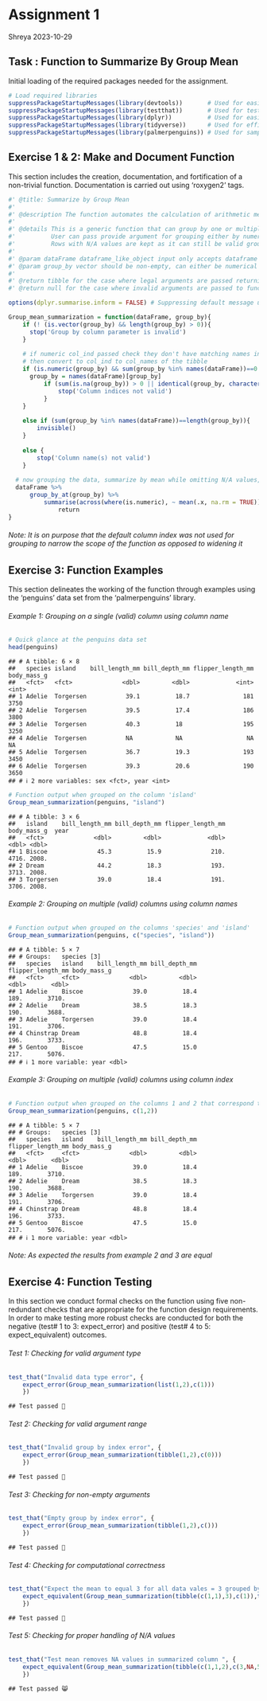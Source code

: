 Assignment 1
================
Shreya
2023-10-29

## Task : Function to Summarize By Group Mean

Initial loading of the required packages needed for the assignment.

``` r
# Load required libraries
suppressPackageStartupMessages(library(devtools))       # Used for easier R function aiding with package development
suppressPackageStartupMessages(library(testthat))       # Used for testing function
suppressPackageStartupMessages(library(dplyr))          # Used for easier data manipulation
suppressPackageStartupMessages(library(tidyverse))      # Used for efficient data science workflow implementation
suppressPackageStartupMessages(library(palmerpenguins)) # Used for sample data to showcase examples
```

## Exercise 1 & 2: Make and Document Function

This section includes the creation, documentation, and fortification of
a non-trivial function. Documentation is carried out using ‘roxygen2’
tags.

``` r
#' @title: Summarize by Group Mean
#'
#' @description The function automates the calculation of arithmetic mean operating on and summarizing by the grouping chosen by the user
#' 
#' @details This is a generic function that can group by one or multiple levels passed by the user
#'          User can pass provide argument for grouping either by numerical index or column name because both ways are used in practice 
#'          Rows with N/A values are kept as it can still be valid grouping combinations. Thus N/A values are treated via omission in the calculation of mean
#' 
#' @param dataFrame dataframe_like_object input only accepts dataframe or tibbular data & hence the chosen name to indicate the inclusion of both
#' @param group_by vector should be non-empty, can either be numerical or string thus the chosen name is kept generic
#' 
#' @return tibble for the case where legal arguments are passed returning values of calculated mean for numeric columns not used in grouping
#' @return null for the case where invalid arguments are passed to function along with error message   

options(dplyr.summarise.inform = FALSE) # Suppressing default message using global option

Group_mean_summarization = function(dataFrame, group_by){
    if (! (is.vector(group_by) && length(group_by) > 0)){
      stop('Group by column parameter is invalid')
    }
    
    # if numeric col_ind passed check they don't have matching names in the tibble
    # then convert to col_ind to col_names of the tibble
    if (is.numeric(group_by) && sum(group_by %in% names(dataFrame))==0 ){
      group_by = names(dataFrame)[group_by]
          if (sum(is.na(group_by)) > 0 || identical(group_by, character(0)) ) { # Ensuring no column index is out of bounds
              stop('Column indices not valid')
          }
    } 
    
    else if (sum(group_by %in% names(dataFrame))==length(group_by)){   # if reached here then ensuring all input vector elements are legal column names
        invisible()
    }
  
    else {
        stop('Column name(s) not valid')
    }
  
  # now grouping the data, summarize by mean while omitting N/A values, and return
  dataFrame %>% 
      group_by_at(group_by) %>%
          summarise(across(where(is.numeric), ~ mean(.x, na.rm = TRUE))) %>% 
              return
}
```

###### Note: It is on purpose that the default column index was not used for grouping to narrow the scope of the function as opposed to widening it

## Exercise 3: Function Examples

This section delineates the working of the function through examples
using the ‘penguins’ data set from the ‘palmerpenguins’ library.

###### Example 1: Grouping on a single (valid) column using column name

``` r
# Quick glance at the penguins data set
head(penguins)
```

    ## # A tibble: 6 × 8
    ##   species island    bill_length_mm bill_depth_mm flipper_length_mm body_mass_g
    ##   <fct>   <fct>              <dbl>         <dbl>             <int>       <int>
    ## 1 Adelie  Torgersen           39.1          18.7               181        3750
    ## 2 Adelie  Torgersen           39.5          17.4               186        3800
    ## 3 Adelie  Torgersen           40.3          18                 195        3250
    ## 4 Adelie  Torgersen           NA            NA                  NA          NA
    ## 5 Adelie  Torgersen           36.7          19.3               193        3450
    ## 6 Adelie  Torgersen           39.3          20.6               190        3650
    ## # ℹ 2 more variables: sex <fct>, year <int>

``` r
# Function output when grouped on the column 'island'
Group_mean_summarization(penguins, "island")
```

    ## # A tibble: 3 × 6
    ##   island    bill_length_mm bill_depth_mm flipper_length_mm body_mass_g  year
    ##   <fct>              <dbl>         <dbl>             <dbl>       <dbl> <dbl>
    ## 1 Biscoe              45.3          15.9              210.       4716. 2008.
    ## 2 Dream               44.2          18.3              193.       3713. 2008.
    ## 3 Torgersen           39.0          18.4              191.       3706. 2008.

###### Example 2: Grouping on multiple (valid) columns using column names

``` r
# Function output when grouped on the columns 'species' and 'island'
Group_mean_summarization(penguins, c("species", "island"))
```

    ## # A tibble: 5 × 7
    ## # Groups:   species [3]
    ##   species   island    bill_length_mm bill_depth_mm flipper_length_mm body_mass_g
    ##   <fct>     <fct>              <dbl>         <dbl>             <dbl>       <dbl>
    ## 1 Adelie    Biscoe              39.0          18.4              189.       3710.
    ## 2 Adelie    Dream               38.5          18.3              190.       3688.
    ## 3 Adelie    Torgersen           39.0          18.4              191.       3706.
    ## 4 Chinstrap Dream               48.8          18.4              196.       3733.
    ## 5 Gentoo    Biscoe              47.5          15.0              217.       5076.
    ## # ℹ 1 more variable: year <dbl>

###### Example 3: Grouping on multiple (valid) columns using column index

``` r
# Function output when grouped on the columns 1 and 2 that correspond to 'species' and 'island'
Group_mean_summarization(penguins, c(1,2))
```

    ## # A tibble: 5 × 7
    ## # Groups:   species [3]
    ##   species   island    bill_length_mm bill_depth_mm flipper_length_mm body_mass_g
    ##   <fct>     <fct>              <dbl>         <dbl>             <dbl>       <dbl>
    ## 1 Adelie    Biscoe              39.0          18.4              189.       3710.
    ## 2 Adelie    Dream               38.5          18.3              190.       3688.
    ## 3 Adelie    Torgersen           39.0          18.4              191.       3706.
    ## 4 Chinstrap Dream               48.8          18.4              196.       3733.
    ## 5 Gentoo    Biscoe              47.5          15.0              217.       5076.
    ## # ℹ 1 more variable: year <dbl>

###### Note: As expected the results from example 2 and 3 are equal

## Exercise 4: Function Testing

In this section we conduct formal checks on the function using five
non-redundant checks that are appropriate for the function design
requirements. In order to make testing more robust checks are conducted
for both the negative (test# 1 to 3: expect_error) and positive (test# 4
to 5: expect_equivalent) outcomes.

###### Test 1: Checking for valid argument type

``` r
test_that("Invalid data type error", {
    expect_error(Group_mean_summarization(list(1,2),c(1)))
    })
```

    ## Test passed 🎉

###### Test 2: Checking for valid argument range

``` r
test_that("Invalid group by index error", {
    expect_error(Group_mean_summarization(tibble(1,2),c(0)))
    })
```

    ## Test passed 🎉

###### Test 3: Checking for non-empty arguments

``` r
test_that("Empty group by index error", {
    expect_error(Group_mean_summarization(tibble(1,2),c()))
    })
```

    ## Test passed 🥳

###### Test 4: Checking for computational correctness

``` r
test_that("Expect the mean to equal 3 for all data vales = 3 grouped by first index", {
    expect_equivalent(Group_mean_summarization(tibble(c(1,1),3),c(1)),tibble(c(1),c(3)))
    })
```

    ## Test passed 🥇

###### Test 5: Checking for proper handling of N/A values

``` r
test_that("Test mean removes NA values in summarized column ", {
    expect_equivalent(Group_mean_summarization(tibble(c(1,1,2),c(3,NA,5)),c(1)),tibble(c(1,2),c(3,5)))
    })
```

    ## Test passed 😸
